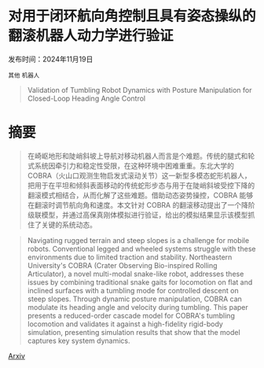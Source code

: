 # 对用于闭环航向角控制且具有姿态操纵的翻滚机器人动力学进行验证

发布时间：2024年11月19日

`其他` `机器人`

> Validation of Tumbling Robot Dynamics with Posture Manipulation for Closed-Loop Heading Angle Control

# 摘要

> 在崎岖地形和陡峭斜坡上导航对移动机器人而言是个难题。传统的腿式和轮式系统因牵引力和稳定性受限，在这种环境中困难重重。东北大学的 COBRA（火山口观测生物启发式滚动关节）这一新型多模态蛇形机器人，把用于在平坦和倾斜表面移动的传统蛇形步态与用于在陡峭斜坡受控下降的翻滚模式相结合，从而化解了这些难题。借助动态姿势操控，COBRA 能够在翻滚时调节航向角和速度。本文针对 COBRA 的翻滚移动提出了一个降阶级联模型，并通过高保真刚体模拟进行验证，给出的模拟结果显示该模型抓住了关键的系统动态。

> Navigating rugged terrain and steep slopes is a challenge for mobile robots. Conventional legged and wheeled systems struggle with these environments due to limited traction and stability. Northeastern University's COBRA (Crater Observing Bio-inspired Rolling Articulator), a novel multi-modal snake-like robot, addresses these issues by combining traditional snake gaits for locomotion on flat and inclined surfaces with a tumbling mode for controlled descent on steep slopes. Through dynamic posture manipulation, COBRA can modulate its heading angle and velocity during tumbling. This paper presents a reduced-order cascade model for COBRA's tumbling locomotion and validates it against a high-fidelity rigid-body simulation, presenting simulation results that show that the model captures key system dynamics.

[Arxiv](https://arxiv.org/abs/2411.12970)